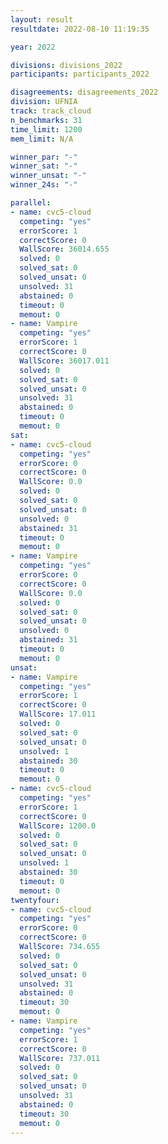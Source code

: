 ```yaml
---
layout: result
resultdate: 2022-08-10 11:19:35

year: 2022

divisions: divisions_2022
participants: participants_2022

disagreements: disagreements_2022
division: UFNIA
track: track_cloud
n_benchmarks: 31
time_limit: 1200
mem_limit: N/A

winner_par: "-"
winner_sat: "-"
winner_unsat: "-"
winner_24s: "-"

parallel:
- name: cvc5-cloud
  competing: "yes"
  errorScore: 1
  correctScore: 0
  WallScore: 36014.655
  solved: 0
  solved_sat: 0
  solved_unsat: 0
  unsolved: 31
  abstained: 0
  timeout: 0
  memout: 0
- name: Vampire
  competing: "yes"
  errorScore: 1
  correctScore: 0
  WallScore: 36017.011
  solved: 0
  solved_sat: 0
  solved_unsat: 0
  unsolved: 31
  abstained: 0
  timeout: 0
  memout: 0
sat:
- name: cvc5-cloud
  competing: "yes"
  errorScore: 0
  correctScore: 0
  WallScore: 0.0
  solved: 0
  solved_sat: 0
  solved_unsat: 0
  unsolved: 0
  abstained: 31
  timeout: 0
  memout: 0
- name: Vampire
  competing: "yes"
  errorScore: 0
  correctScore: 0
  WallScore: 0.0
  solved: 0
  solved_sat: 0
  solved_unsat: 0
  unsolved: 0
  abstained: 31
  timeout: 0
  memout: 0
unsat:
- name: Vampire
  competing: "yes"
  errorScore: 1
  correctScore: 0
  WallScore: 17.011
  solved: 0
  solved_sat: 0
  solved_unsat: 0
  unsolved: 1
  abstained: 30
  timeout: 0
  memout: 0
- name: cvc5-cloud
  competing: "yes"
  errorScore: 1
  correctScore: 0
  WallScore: 1200.0
  solved: 0
  solved_sat: 0
  solved_unsat: 0
  unsolved: 1
  abstained: 30
  timeout: 0
  memout: 0
twentyfour:
- name: cvc5-cloud
  competing: "yes"
  errorScore: 0
  correctScore: 0
  WallScore: 734.655
  solved: 0
  solved_sat: 0
  solved_unsat: 0
  unsolved: 31
  abstained: 0
  timeout: 30
  memout: 0
- name: Vampire
  competing: "yes"
  errorScore: 1
  correctScore: 0
  WallScore: 737.011
  solved: 0
  solved_sat: 0
  solved_unsat: 0
  unsolved: 31
  abstained: 0
  timeout: 30
  memout: 0
---
```

